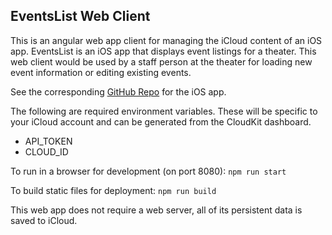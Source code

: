 ## EventsList Web Client

This is an angular web app client for managing the iCloud content of an iOS app. EventsList is an iOS app that displays event listings for a theater. This web client would be used by a staff person at the theater for loading new event information or editing existing events.

See the corresponding [GitHub Repo](https://github.com/billyham/EventsList-iOS-Client) for the iOS app.

The following are required environment variables. These will be specific to your iCloud account and can be generated from the CloudKit dashboard.
- API_TOKEN
- CLOUD_ID

To run in a browser for development (on port 8080):
`npm run start`

To build static files for deployment:
`npm run build`

This web app does not require a web server, all of its persistent data is saved to iCloud. 
